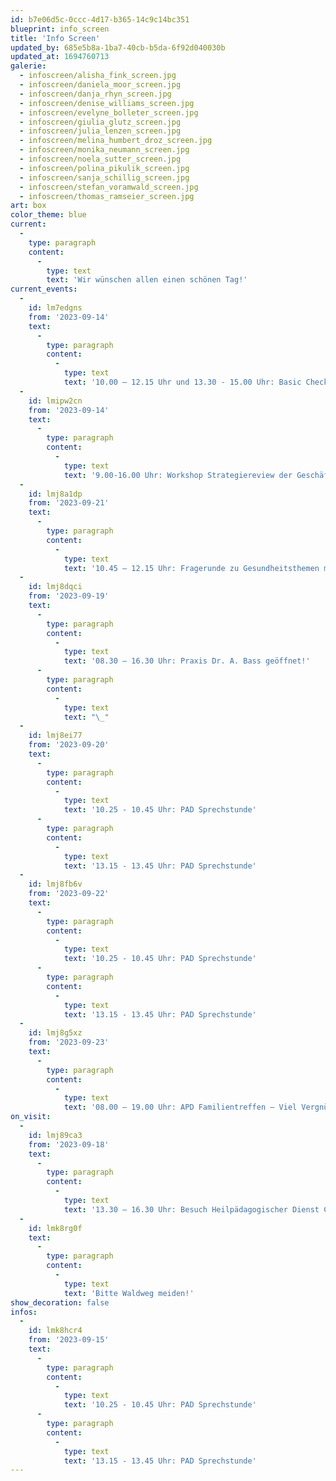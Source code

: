 ```yaml
---
id: b7e06d5c-0ccc-4d17-b365-14c9c14bc351
blueprint: info_screen
title: 'Info Screen'
updated_by: 685e5b8a-1ba7-40cb-b5da-6f92d040030b
updated_at: 1694760713
galerie:
  - infoscreen/alisha_fink_screen.jpg
  - infoscreen/daniela_moor_screen.jpg
  - infoscreen/danja_rhyn_screen.jpg
  - infoscreen/denise_williams_screen.jpg
  - infoscreen/evelyne_bolleter_screen.jpg
  - infoscreen/giulia_glutz_screen.jpg
  - infoscreen/julia_lenzen_screen.jpg
  - infoscreen/melina_humbert_droz_screen.jpg
  - infoscreen/monika_neumann_screen.jpg
  - infoscreen/noela_sutter_screen.jpg
  - infoscreen/polina_pikulik_screen.jpg
  - infoscreen/sanja_schillig_screen.jpg
  - infoscreen/stefan_voramwald_screen.jpg
  - infoscreen/thomas_ramseier_screen.jpg
art: box
color_theme: blue
current:
  -
    type: paragraph
    content:
      -
        type: text
        text: 'Wir wünschen allen einen schönen Tag!'
current_events:
  -
    id: lm7edgns
    from: '2023-09-14'
    text:
      -
        type: paragraph
        content:
          -
            type: text
            text: '10.00 – 12.15 Uhr und 13.30 - 15.00 Uhr: Basic Check 9.Klasse, Informatikraum 108 - Viel Glück!'
  -
    id: lmipw2cn
    from: '2023-09-14'
    text:
      -
        type: paragraph
        content:
          -
            type: text
            text: '9.00-16.00 Uhr: Workshop Strategiereview der Geschäftsleitung in der Aula'
  -
    id: lmj8a1dp
    from: '2023-09-21'
    text:
      -
        type: paragraph
        content:
          -
            type: text
            text: '10.45 – 12.15 Uhr: Fragerunde zu Gesundheitsthemen mit Schulärztin Frau Dr. Doutaz, 9. Klasse, Aula - Viel Lernspass!'
  -
    id: lmj8dqci
    from: '2023-09-19'
    text:
      -
        type: paragraph
        content:
          -
            type: text
            text: '08.30 – 16.30 Uhr: Praxis Dr. A. Bass geöffnet!'
      -
        type: paragraph
        content:
          -
            type: text
            text: "\_"
  -
    id: lmj8ei77
    from: '2023-09-20'
    text:
      -
        type: paragraph
        content:
          -
            type: text
            text: '10.25 - 10.45 Uhr: PAD Sprechstunde'
      -
        type: paragraph
        content:
          -
            type: text
            text: '13.15 - 13.45 Uhr: PAD Sprechstunde'
  -
    id: lmj8fb6v
    from: '2023-09-22'
    text:
      -
        type: paragraph
        content:
          -
            type: text
            text: '10.25 - 10.45 Uhr: PAD Sprechstunde'
      -
        type: paragraph
        content:
          -
            type: text
            text: '13.15 - 13.45 Uhr: PAD Sprechstunde'
  -
    id: lmj8g5xz
    from: '2023-09-23'
    text:
      -
        type: paragraph
        content:
          -
            type: text
            text: '08.00 – 19.00 Uhr: APD Familientreffen – Viel Vergnügen!'
on_visit:
  -
    id: lmj89ca3
    from: '2023-09-18'
    text:
      -
        type: paragraph
        content:
          -
            type: text
            text: '13.30 – 16.30 Uhr: Besuch Heilpädagogischer Dienst Chur – Herzlich willkommen!'
  -
    id: lmk8rg0f
    text:
      -
        type: paragraph
        content:
          -
            type: text
            text: 'Bitte Waldweg meiden!'
show_decoration: false
infos:
  -
    id: lmk8hcr4
    from: '2023-09-15'
    text:
      -
        type: paragraph
        content:
          -
            type: text
            text: '10.25 - 10.45 Uhr: PAD Sprechstunde'
      -
        type: paragraph
        content:
          -
            type: text
            text: '13.15 - 13.45 Uhr: PAD Sprechstunde'
---
```

